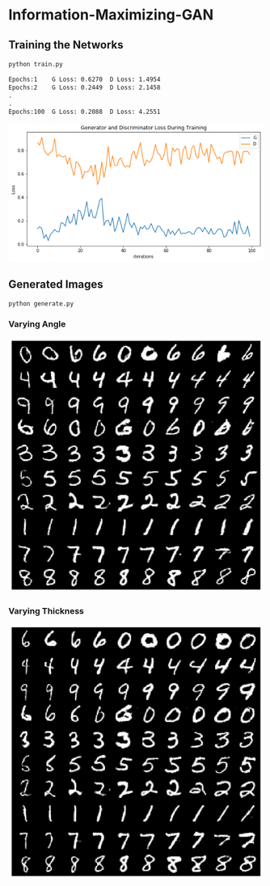 # Information-Maximizing-GAN

## Training the Networks
```
python train.py
```
```
Epochs:1	G Loss: 0.6270	D Loss: 1.4954
Epochs:2	G Loss: 0.2449	D Loss: 2.1458
.
.
Epochs:100	G Loss: 0.2088	D Loss: 4.2551
```
![](./img/learning_curve.png)

## Generated Images
```
python generate.py
```

### Varying Angle 
![](./img/mnist_angle.png)

### Varying Thickness
![](./img/mnist_thickness.png)
